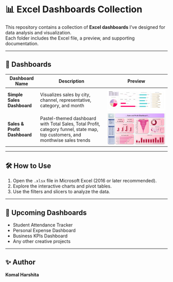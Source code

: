 # 📊 Excel Dashboards Collection

This repository contains a collection of **Excel dashboards** I’ve designed for data analysis and visualization.  
Each folder includes the Excel file, a preview, and supporting documentation.

---

## 📂 Dashboards

| Dashboard Name          | Description                     | Preview |
|--------------------------|---------------------------------|---------|
| **Simple Sales Dashboard** | Visualizes sales by city, channel, representative, category, and month | ![Preview](https://github.com/komalharshita/excel-dashboards/blob/main/Simple%20Excel%20Sales%20data%20Dashboard/dashboard%20img.png) |
| **Sales & Profit Dashboard** | Pastel-themed dashboard with Total Sales, Total Profit, category funnel, state map, top customers, and monthwise sales trends | ![Preview](https://github.com/komalharshita/excel-dashboards/blob/main/Sales%20and%20Profit%20Dashboard/dashboard-img.png) |

---

## 🛠 How to Use

1. Open the `.xlsx` file in Microsoft Excel (2016 or later recommended).  
2. Explore the interactive charts and pivot tables.  
3. Use the filters and slicers to analyze the data.  

---

## 🚀 Upcoming Dashboards

- Student Attendance Tracker  
- Personal Expense Dashboard  
- Business KPIs Dashboard  
- Any other creative projects  

---

## ✨ Author

**Komal Harshita**  

